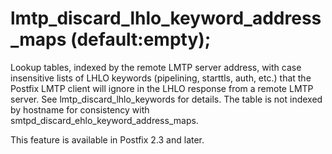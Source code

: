 # lmtp_discard_lhlo_keyword_address_maps (default:empty); 

 Lookup tables, indexed by the remote LMTP server address, with
case insensitive lists of LHLO keywords (pipelining, starttls,
auth, etc.) that the Postfix LMTP client will ignore in the LHLO
response
from a remote LMTP server. See lmtp_discard_lhlo_keywords for
details. The table is not indexed by hostname for consistency with
smtpd_discard_ehlo_keyword_address_maps. 

 This feature is available in Postfix 2.3 and later. 


